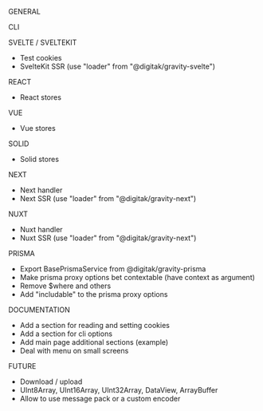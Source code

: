 GENERAL

CLI

SVELTE / SVELTEKIT
- Test cookies
- SvelteKit SSR (use "loader" from "@digitak/gravity-svelte")

REACT
- React stores

VUE
- Vue stores

SOLID
- Solid stores

NEXT
- Next handler
- Next SSR (use "loader" from "@digitak/gravity-next")

NUXT
- Nuxt handler
- Nuxt SSR (use "loader" from "@digitak/gravity-next")

PRISMA
- Export BasePrismaService from @digitak/gravity-prisma
- Make prisma proxy options bet contextable (have context as argument)
- Remove $where and others
- Add "includable" to the prisma proxy options

DOCUMENTATION
- Add a section for reading and setting cookies
- Add a section for cli options
- Add main page additional sections (example)
- Deal with menu on small screens

FUTURE
- Download / upload
- UInt8Array, UInt16Array, UInt32Array, DataView, ArrayBuffer
- Allow to use message pack or a custom encoder
